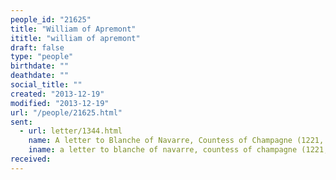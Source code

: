 ```yaml
---
people_id: "21625"
title: "William of Apremont"
ititle: "william of apremont"
draft: false
type: "people"
birthdate: ""
deathdate: ""
social_title: ""
created: "2013-12-19"
modified: "2013-12-19"
url: "/people/21625.html"
sent:
  - url: letter/1344.html
    name: A letter to Blanche of Navarre, Countess of Champagne (1221, April)
    iname: a letter to blanche of navarre, countess of champagne (1221, april)
received:
---
```

